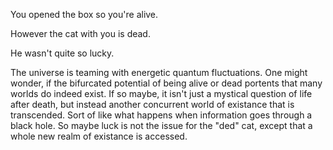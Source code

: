 You opened the box so you're alive.

However the cat with you is dead.

He wasn't quite so lucky.

The universe is teaming with energetic quantum fluctuations.
One might wonder, if the bifurcated potential of being alive or dead portents that many worlds do indeed exist.
If so maybe, it isn't just a mystical question of life after death, but instead another concurrent world of existance that is transcended.  Sort of like what happens when information goes through a black hole.  So maybe luck is not the issue for the "ded" cat, except that a whole new realm of existance is accessed.
